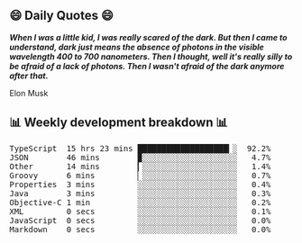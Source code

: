 ## 😄 Daily Quotes 😄

_**When I was a little kid, I was really scared of the dark. But then I came to understand, dark just means the absence of photons in the visible wavelength 400 to 700 nanometers. Then I thought, well it's really silly to be afraid of a lack of photons. Then I wasn't afraid of the dark anymore after that.**_

Elon Musk



## 📊 Weekly development breakdown 📊

<pre>TypeScript  15 hrs 23 mins ███████████████████▎░  92.2%
JSON        46 mins        ▉░░░░░░░░░░░░░░░░░░░░   4.7%
Other       14 mins        ▎░░░░░░░░░░░░░░░░░░░░   1.4%
Groovy      6 mins         ▏░░░░░░░░░░░░░░░░░░░░   0.7%
Properties  3 mins         ░░░░░░░░░░░░░░░░░░░░░   0.4%
Java        3 mins         ░░░░░░░░░░░░░░░░░░░░░   0.3%
Objective-C 1 min          ░░░░░░░░░░░░░░░░░░░░░   0.2%
XML         0 secs         ░░░░░░░░░░░░░░░░░░░░░   0.1%
JavaScript  0 secs         ░░░░░░░░░░░░░░░░░░░░░   0.0%
Markdown    0 secs         ░░░░░░░░░░░░░░░░░░░░░   0.0%</pre>